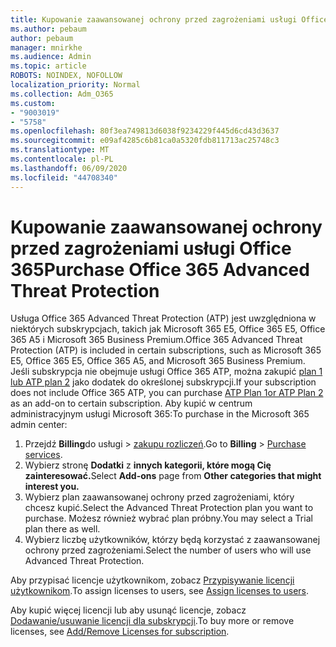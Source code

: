```yaml
---
title: Kupowanie zaawansowanej ochrony przed zagrożeniami usługi Office 365
ms.author: pebaum
author: pebaum
manager: mnirkhe
ms.audience: Admin
ms.topic: article
ROBOTS: NOINDEX, NOFOLLOW
localization_priority: Normal
ms.collection: Adm_O365
ms.custom:
- "9003019"
- "5758"
ms.openlocfilehash: 80f3ea749813d6038f9234229f445d6cd43d3637
ms.sourcegitcommit: e09af4285c6b81ca0a5320fdb811713ac25748c3
ms.translationtype: MT
ms.contentlocale: pl-PL
ms.lasthandoff: 06/09/2020
ms.locfileid: "44708340"
---
```

# <a name="purchase-office-365-advanced-threat-protection"></a><span data-ttu-id="72d5e-102">Kupowanie zaawansowanej ochrony przed zagrożeniami usługi Office 365</span><span class="sxs-lookup"><span data-stu-id="72d5e-102">Purchase Office 365 Advanced Threat Protection</span></span>

<span data-ttu-id="72d5e-103">Usługa Office 365 Advanced Threat Protection (ATP) jest uwzględniona w niektórych subskrypcjach, takich jak Microsoft 365 E5, Office 365 E5, Office 365 A5 i Microsoft 365 Business Premium.</span><span class="sxs-lookup"><span data-stu-id="72d5e-103">Office 365 Advanced Threat Protection (ATP) is included in certain subscriptions, such as Microsoft 365 E5, Office 365 E5, Office 365 A5, and Microsoft 365 Business Premium.</span></span> <span data-ttu-id="72d5e-104">Jeśli subskrypcja nie obejmuje usługi Office 365 ATP, można zakupić [plan 1 lub ATP plan 2](https:/www.microsoft.com/microsoft-365/exchange/advance-threat-protection?market=um#office-ProductsCompare-785zwzq) jako dodatek do określonej subskrypcji.</span><span class="sxs-lookup"><span data-stu-id="72d5e-104">If your subscription does not include Office 365 ATP, you can purchase [ATP Plan 1or ATP Plan 2](https:/www.microsoft.com/microsoft-365/exchange/advance-threat-protection?market=um#office-ProductsCompare-785zwzq) as an add-on to certain subscription.</span></span> <span data-ttu-id="72d5e-105">Aby kupić w centrum administracyjnym usługi Microsoft 365:</span><span class="sxs-lookup"><span data-stu-id="72d5e-105">To purchase in the Microsoft 365 admin center:</span></span>

1. <span data-ttu-id="72d5e-106">Przejdź **Billing**do usługi   >   [zakupu rozliczeń](https://go.microsoft.com/fwlink/p/?linkid=868433).</span><span class="sxs-lookup"><span data-stu-id="72d5e-106">Go to  **Billing**  >  [Purchase services](https://go.microsoft.com/fwlink/p/?linkid=868433).</span></span>
2. <span data-ttu-id="72d5e-107">Wybierz stronę **Dodatki** z **innych kategorii, które mogą Cię zainteresować.**</span><span class="sxs-lookup"><span data-stu-id="72d5e-107">Select **Add-ons**  page from **Other categories that might interest you.**</span></span>
3. <span data-ttu-id="72d5e-108">Wybierz plan zaawansowanej ochrony przed zagrożeniami, który chcesz kupić.</span><span class="sxs-lookup"><span data-stu-id="72d5e-108">Select the Advanced Threat Protection plan you want to purchase.</span></span> <span data-ttu-id="72d5e-109">Możesz również wybrać plan próbny.</span><span class="sxs-lookup"><span data-stu-id="72d5e-109">You may select a Trial plan there as well.</span></span>
4. <span data-ttu-id="72d5e-110">Wybierz liczbę użytkowników, którzy będą korzystać z zaawansowanej ochrony przed zagrożeniami.</span><span class="sxs-lookup"><span data-stu-id="72d5e-110">Select the number of users who will use Advanced Threat Protection.</span></span>

<span data-ttu-id="72d5e-111">Aby przypisać licencje użytkownikom, zobacz [Przypisywanie licencji użytkownikom](https://docs.microsoft.com/microsoft-365/admin/manage/assign-licenses-to-users?view=o365-worldwide).</span><span class="sxs-lookup"><span data-stu-id="72d5e-111">To assign licenses to users, see [Assign licenses to users](https://docs.microsoft.com/microsoft-365/admin/manage/assign-licenses-to-users?view=o365-worldwide).</span></span>

<span data-ttu-id="72d5e-112">Aby kupić więcej licencji lub aby usunąć licencje, zobacz [Dodawanie/usuwanie licencji dla subskrypcji](https://docs.microsoft.com/microsoft-365/commerce/licenses/buy-licenses?view=o365-worldwide#add-or-remove-licenses-for-your-business-subscription).</span><span class="sxs-lookup"><span data-stu-id="72d5e-112">To buy more or remove licenses, see [Add/Remove Licenses for subscription](https://docs.microsoft.com/microsoft-365/commerce/licenses/buy-licenses?view=o365-worldwide#add-or-remove-licenses-for-your-business-subscription).</span></span>